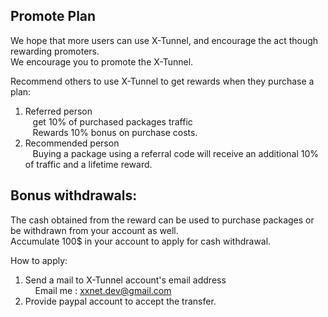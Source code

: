 ## Promote Plan  
 We hope that more users can use X-Tunnel, and encourage the act though rewarding promoters.  
 We encourage you to promote the X-Tunnel.  

Recommend others to use X-Tunnel to get rewards when they purchase a plan:  
1. Referred person  
   get 10% of purchased packages traffic  
   Rewards 10% bonus on purchase costs.  
2. Recommended person  
   Buying a package using a referral code will receive an additional 10% of traffic and a lifetime reward.  

## Bonus withdrawals:  
The cash obtained from the reward can be used to purchase packages or be withdrawn from your account as well.  
Accumulate 100$ in your account to apply for cash withdrawal.  
  
How to apply:  
1. Send a mail to X-Tunnel account's email address  
    Email me : xxnet.dev@gmail.com  
2. Provide paypal account to accept the transfer.  